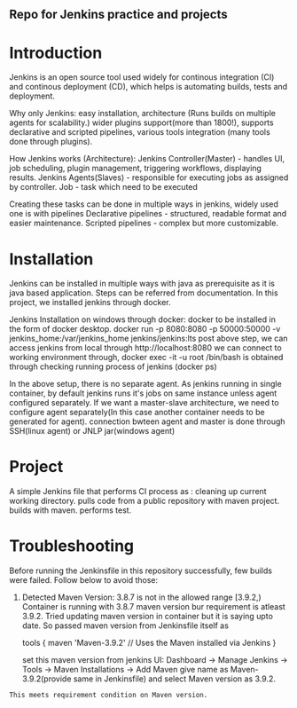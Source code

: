 ##  Repo for Jenkins practice and projects ##


# Introduction #

Jenkins is an open source tool used widely for continous integration (CI) and continous deployment (CD), which helps is automating  builds, tests and deployment.

Why only Jenkins: 
  easy installation,
  architecture (Runs builds on multiple agents for scalability.) 
  wider plugins support(more than 1800!), 
  supports declarative and scripted pipelines, 
  various tools integration (many tools done through plugins).

How Jenkins works (Architecture):
  Jenkins Controller(Master) - handles UI, job scheduling, plugin management, triggering workflows, displaying results.
  Jenkins Agents(Slaves) - responsible for executing jobs as assigned by controller.
  Job - task which need to be executed


Creating these tasks can be done in multiple ways in jenkins, widely used one is with pipelines
  Declarative pipelines - structured, readable format and easier maintenance.
  Scripted pipelines - complex but more customizable.
  

# Installation #

Jenkins can be installed in multiple ways with java as prerequisite as it is java based application. Steps can be referred from documentation.
In this project, we installed jenkins through docker.

Jenkins Installation on windows through docker:
  docker to be installed in the form of docker desktop.
  docker run -p 8080:8080 -p 50000:50000 -v jenkins_home:/var/jenkins_home jenkins/jenkins:lts
  post above step, we can access jenkins from local through http://localhost:8080
  we can connect to working environment through, docker exec -it -u root <container-id> /bin/bash
     <container-id> is obtained through checking running process of jenkins (docker ps)

 In the above setup, there is no separate agent. 
 As jenkins running in single container, by default jenkins runs it's jobs on same instance unless agent configured separately.
 If we want a master-slave architecture, we need to configure agent separately(In this case another container needs to be generated for agent).
 connection bwteen agent and master is done through SSH(linux agent) or JNLP jar(windows agent)


# Project #

A simple Jenkins file that performs CI process as : 
   cleaning up current working directory.
   pulls code from a public repository with maven project.
   builds with maven.
   performs test.

# Troubleshooting #

Before running the Jenkinsfile in this repository successfully, few builds were failed. Follow below to avoid those:
  1. Detected Maven Version: 3.8.7 is not in the allowed range [3.9.2,)
     Container is running with 3.8.7 maven version bur requirement is atleast 3.9.2. Tried updating maven version in container but it is saying upto date. So passed maven version from Jenkinsfile itself as

       tools {
           maven 'Maven-3.9.2' // Uses the Maven installed via Jenkins
       }

     set this maven version from jenkins UI:
       Dashboard -> Manage Jenkins -> Tools -> Maven Installations -> Add Maven
       give name as Maven-3.9.2(provide same in Jenkinsfile) and select Maven version as 3.9.2.

    This meets requirement condition on Maven version.